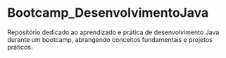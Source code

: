 # Bootcamp_DesenvolvimentoJava
Repositório dedicado ao aprendizado e prática de desenvolvimento Java durante um bootcamp, abrangendo conceitos fundamentais e projetos práticos.
